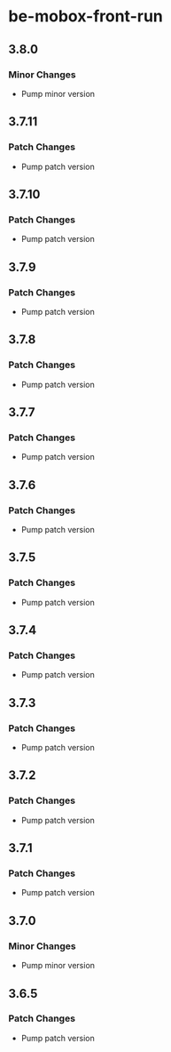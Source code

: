 # be-mobox-front-run

## 3.8.0

### Minor Changes

-   Pump minor version

## 3.7.11

### Patch Changes

-   Pump patch version

## 3.7.10

### Patch Changes

-   Pump patch version

## 3.7.9

### Patch Changes

-   Pump patch version

## 3.7.8

### Patch Changes

-   Pump patch version

## 3.7.7

### Patch Changes

-   Pump patch version

## 3.7.6

### Patch Changes

-   Pump patch version

## 3.7.5

### Patch Changes

-   Pump patch version

## 3.7.4

### Patch Changes

-   Pump patch version

## 3.7.3

### Patch Changes

-   Pump patch version

## 3.7.2

### Patch Changes

-   Pump patch version

## 3.7.1

### Patch Changes

-   Pump patch version

## 3.7.0

### Minor Changes

-   Pump minor version

## 3.6.5

### Patch Changes

-   Pump patch version
